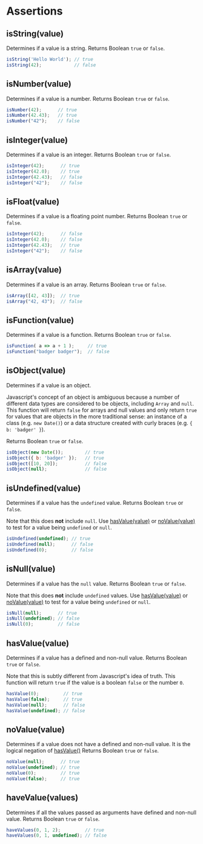 # Assertions

## isString(value)

Determines if a value is a string.  Returns Boolean `true` or `false`.

```js
isString('Hello World'); // true
isString(42);            // false
```

## isNumber(value)

Determines if a value is a number.  Returns Boolean `true` or `false`.

```js
isNumber(42);      // true
isNumber(42.43);   // true
isNumber("42");    // false
```

## isInteger(value)

Determines if a value is an integer.  Returns Boolean `true` or `false`.

```js
isInteger(42);      // true
isInteger(42.0);    // true
isInteger(42.43);   // false
isInteger("42");    // false
```

## isFloat(value)

Determines if a value is a floating point number.  Returns Boolean `true` or `false`.

```js
isInteger(42);      // false
isInteger(42.0);    // false
isInteger(42.43);   // true
isInteger("42");    // false
```

## isArray(value)

Determines if a value is an array.  Returns Boolean `true` or `false`.

```js
isArray([42, 43]);  // true
isArray("42, 43");  // false
```

## isFunction(value)

Determines if a value is a function.  Returns Boolean `true` or `false`.

```js
isFunction( a => a + 1 );     // true
isFunction("badger badger");  // false
```

## isObject(value)

Determines if a value is an object.

Javascript's concept of an object is ambiguous because a number of
different data types are considered to be objects, including `Array`
and `null`.  This function will return `false` for arrays and null
values and only return `true` for values that are objects in the
more traditional sense: an instance of a class (e.g. `new Date()`)
or a data structure created with curly braces (e.g. `{ b: 'badger' }`).

Returns Boolean `true` or `false`.

```js
isObject(new Date());        // true
isObject({ b: 'badger' });   // true
isObject([10, 20]);          // false
isObject(null);              // false
```

## isUndefined(value)

Determines if a value has the `undefined` value.  Returns Boolean `true` or `false`.

Note that this does **not** include `null`.  Use [hasValue(value)](#hasValue) or
[noValue(value)](#noValue) to test for a value being `undefined` or `null`.

```js
isUndefined(undefined); // true
isUndefined(null);      // false
isUndefined(0);         // false
```

## isNull(value)

Determines if a value has the `null` value.  Returns Boolean `true` or `false`.

Note that this does **not** include `undefined` values.
Use [hasValue(value)](#hasvalue-value-) or [noValue(value)](#novalue-value-) to test for a value
being `undefined` or `null`.

```js
isNull(null);      // true
isNull(undefined); // false
isNull(0);         // false
```

## hasValue(value)

Determines if a value has a defined and non-null value.  Returns Boolean `true` or `false`.

Note that this is subtly different from Javascript's idea of truth.  This function
will return `true` if the value is a boolean `false` or the number `0`.

```js
hasValue(0);         // true
hasValue(false);     // true
hasValue(null);      // false
hasValue(undefined); // false
```

## noValue(value)

Determines if a value does not have a defined and non-null value.
It is the logical negation of [hasValue()](#hasvalue-value-)
Returns Boolean `true` or `false`.

```js
noValue(null);      // true
noValue(undefined); // true
noValue(0);         // true
noValue(false);     // true
```

## haveValue(values)

Determines if all the values passed as arguments have defined and non-null value.
Returns Boolean `true` or `false`.

```js
haveValues(0, 1, 2);         // true
haveValues(0, 1, undefined); // false
```
